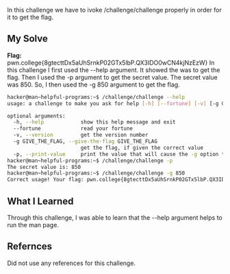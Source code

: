 In this challenge we have to ivoke /challenge/challenge properly in order for it to get the flag.
## My Solve

**Flag:** pwn.college{8gtecttDx5aUhSrnkP02GTx5lbP.QX3IDO0wCN4kjNzEzW}
In this challenge I first used the --help argument. It showed the was to get the flag. Then I used the -p argument to get the secret value. The secret value was 850. So, I then used the -g 850 argument to get the
flag.

```bash
hacker@man~helpful-programs:~$ /challenge/challenge --help
usage: a challenge to make you ask for help [-h] [--fortune] [-v] [-g GIVE_THE_FLAG] [-p]

optional arguments:
  -h, --help            show this help message and exit
  --fortune             read your fortune
  -v, --version         get the version number
  -g GIVE_THE_FLAG, --give-the-flag GIVE_THE_FLAG
                        get the flag, if given the correct value
  -p, --print-value     print the value that will cause the -g option to give you the flag
hacker@man~helpful-programs:~$ /challenge/challenge -p
The secret value is: 850
hacker@man~helpful-programs:~$ /challenge/challenge -g 850
Correct usage! Your flag: pwn.college{8gtecttDx5aUhSrnkP02GTx5lbP.QX3IDO0wCN4kjNzEzW}
```

## What I Learned
Through this challenge, I was able to learn that the --help argument helps to run the man page.

## Refernces
Did not use any references for this challenge.
